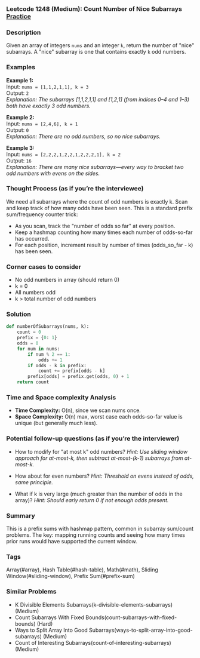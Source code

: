 ### Leetcode 1248 (Medium): Count Number of Nice Subarrays [Practice](https://leetcode.com/problems/count-number-of-nice-subarrays)

### Description  
Given an array of integers `nums` and an integer `k`, return the number of "nice" subarrays. A "nice" subarray is one that contains exactly `k` odd numbers.

### Examples  
**Example 1:**  
Input: `nums = [1,1,2,1,1], k = 3`  
Output: `2`  
*Explanation: The subarrays [1,1,2,1,1] and [1,2,1] (from indices 0–4 and 1–3) both have exactly 3 odd numbers.*

**Example 2:**  
Input: `nums = [2,4,6], k = 1`  
Output: `0`  
*Explanation: There are no odd numbers, so no nice subarrays.*

**Example 3:**  
Input: `nums = [2,2,2,1,2,2,1,2,2,2,1], k = 2`  
Output: `16`  
*Explanation: There are many nice subarrays—every way to bracket two odd numbers with evens on the sides.*

### Thought Process (as if you’re the interviewee)  
We need all subarrays where the count of odd numbers is exactly k. Scan and keep track of how many odds have been seen. This is a standard prefix sum/frequency counter trick:
- As you scan, track the "number of odds so far" at every position.
- Keep a hashmap counting how many times each number of odds-so-far has occurred.
- For each position, increment result by number of times (odds_so_far - k) has been seen.

### Corner cases to consider  
- No odd numbers in array (should return 0)
- k = 0
- All numbers odd
- k > total number of odd numbers

### Solution

```python
def numberOfSubarrays(nums, k):
    count = 0
    prefix = {0: 1}
    odds = 0
    for num in nums:
        if num % 2 == 1:
            odds += 1
        if odds - k in prefix:
            count += prefix[odds - k]
        prefix[odds] = prefix.get(odds, 0) + 1
    return count
```

### Time and Space complexity Analysis  
- **Time Complexity:** O(n), since we scan nums once.
- **Space Complexity:** O(n) max, worst case each odds-so-far value is unique (but generally much less).

### Potential follow-up questions (as if you’re the interviewer)  
- How to modify for "at most k" odd numbers?
  *Hint: Use sliding window approach for at-most-k, then subtract at-most-(k-1) subarrays from at-most-k.*

- How about for even numbers?
  *Hint: Threshold on evens instead of odds, same principle.*

- What if k is very large (much greater than the number of odds in the array)?
  *Hint: Should early return 0 if not enough odds present.*

### Summary
This is a prefix sums with hashmap pattern, common in subarray sum/count problems. The key: mapping running counts and seeing how many times prior runs would have supported the current window.

### Tags
Array(#array), Hash Table(#hash-table), Math(#math), Sliding Window(#sliding-window), Prefix Sum(#prefix-sum)

### Similar Problems
- K Divisible Elements Subarrays(k-divisible-elements-subarrays) (Medium)
- Count Subarrays With Fixed Bounds(count-subarrays-with-fixed-bounds) (Hard)
- Ways to Split Array Into Good Subarrays(ways-to-split-array-into-good-subarrays) (Medium)
- Count of Interesting Subarrays(count-of-interesting-subarrays) (Medium)
